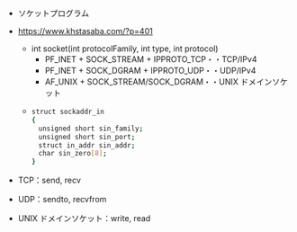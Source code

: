 - ソケットプログラム

- https://www.khstasaba.com/?p=401
  - int socket(int protocolFamily, int type, int protocol)
    - PF_INET + SOCK_STREAM + IPPROTO_TCP・・TCP/IPv4
    - PF_INET + SOCK_DGRAM + IPPROTO_UDP・・UDP/IPv4
    - AF_UNIX + SOCK_STREAM/SOCK_DGRAM・・UNIX ドメインソケット
  - ```bash
    struct sockaddr_in
    {
    　unsigned short sin_family;
    　unsigned short sin_port;
    　struct in_addr sin_addr;
    　char sin_zero[8];
    }
    ```
- TCP：send, recv
- UDP：sendto, recvfrom
- UNIX ドメインソケット：write, read